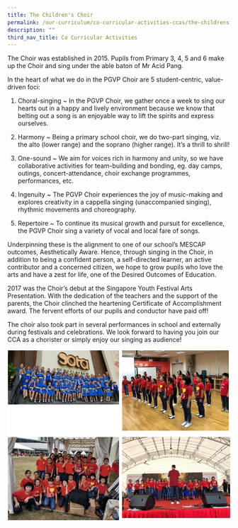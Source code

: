 ```yaml
---
title: The Children's Choir
permalink: /our-curriculum/co-curricular-activities-ccas/the-childrens-choir/
description: ""
third_nav_title: Co Curricular Activities
---
```


The Choir was established in 2015. Pupils from Primary 3, 4, 5 and 6 make up the Choir and sing under the able baton of Mr Acid Pang.
 
In the heart of what we do in the PGVP Choir are 5 student-centric, value-driven foci:
 
1. Choral-singing ~ In the PGVP Choir, we gather once a week to sing our hearts out in a happy and lively environment because we know that belting out a song is an enjoyable way to lift the spirits and express ourselves.

2. Harmony ~ Being a primary school choir, we do two-part singing, viz. the alto (lower range) and the soprano (higher range). It’s a thrill to shrill!

3. One-sound ~ We aim for voices rich in harmony and unity, so we have collaborative activities for team-building and bonding, eg. day camps, outings, concert-attendance, choir exchange programmes, performances, etc.

4. Ingenuity ~ The PGVP Choir experiences the joy of music-making and explores creativity in a cappella singing (unaccompanied singing), rhythmic movements and choreography.

5. Repertoire ~ To continue its musical growth and pursuit for excellence, the PGVP Choir sing a variety of vocal and local fare of songs.

Underpinning these is the alignment to one of our school’s MESCAP outcomes, Aesthetically Aware. Hence, through singing in the Choir, in addition to being a confident person, a self-directed learner, an active contributor and a concerned citizen, we hope to grow pupils who love the arts and have a zest for life, one of the Desired Outcomes of Education.

2017 was the Choir’s debut at the Singapore Youth Festival Arts Presentation. With the dedication of the teachers and the support of the parents, the Choir clinched the heartening Certificate of Accomplishment award. The fervent efforts of our pupils and conductor have paid off!

The choir also took part in several performances in school and externally during festivals and celebrations. We look forward to having you join our CCA as a chorister or simply enjoy our singing as audience!


![the children's Choir](/images/the%20children's%20Choir.png)